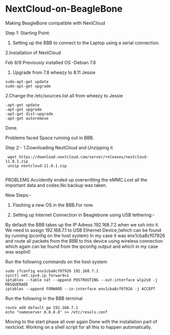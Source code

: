 # NextCloud-on-BeagleBone
Making BeagleBone compatible with NextCloud

Step 1: 
Starting Point:
1. Setting up the BBB to connect to the Laptop using a serial connection.

2.Installation of NextCloud 


Feb 8/9
Previously installed OS -Debian 7.8 
1. Upgrade from 7.8  wheezy to 8.11 Jessie
```
sudo-apt-get update
sudo-apt-get upgrade
```
2.Change the /etc/sources.list all from wheezy to Jessie
```
-apt-get update
-apt-get upgrade
-apt-get dist-upgrade
-apt-get autoremove
```
Done.

Problems faced
Space running out in BBB.


Step 2:-
1.Downloading NextCloud and Unzipping it
```
 wget https://download.nextcloud.com/server/releases/nextcloud-11.0.1.zip
 unzip nextcloud-11.0.1.zip
 
 ```
 
 PROBLEMS
 Accidently ended up overwritting the eMMC.Lost all the important data and codes.No backup was taken.
 
 
 New Steps:-
 
 1. Flashing a new OS in the BBB.For now.
 
 
 2. Setting up Internet Connection in Beaglebone using USB tethering:-
 
 By default the BBB takes up the IP Adress 192.168.7.2 when we ssh into it.
 We need to assign 192.168.7.1 to USB Ethernet Device,(which can be found by running ipconfig on the host system)
 In my case it was enx1cba8cf07926 and route all packets from the BBB to this device using wireless connection which 
 again can be found from the ipconfig output and which in my case was wspln0
 
 Run the following commands on the host system
 ```
 sudo ifconfig enx1cba8cf07926 192.168.7.1
 sysctl net.ipv4.ip_forward=1
 iptables --table nat --append POSTROUTING --out-interface wlp2s0 -j MASQUERADE
iptables --append FORWARD --in-interface enx1cba8cf07926 -j ACCEPT
```

Run the following in the BBB terminal

```
route add default gw 192.168.7.1
echo "nameserver 8.8.8.8" >> /etc/resolv.conf
```
Moving to the start phase all over again 
Done with the installation part of nextclod.
Working on a shell script for all this to happen automatically.





